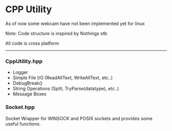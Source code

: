 <h1>CPP Utility</h1>
<p>As of now some webcam have not been implemented yet for linux</p>
<p>Note: Code structure is inspired by Nothings stb</p>
<p>All code is cross platform</p>
<hr/>
<h3>CppUtility.hpp</h3>
<ul>
	<li>Logger</li>
	<li>Simple File I/O (ReadAllText, WriteAllText, etc..)</li>
	<li>DebugBreak()</li>
	<li>String Operations (Split, TryParse(datatype), etc..)</li>
	<li>Message Boxes</li>
</ul>
<h3>Socket.hpp</h3>
<p>Socket Wrapper for WINSOCK and POSIX sockets and provides some useful functions.</p>
